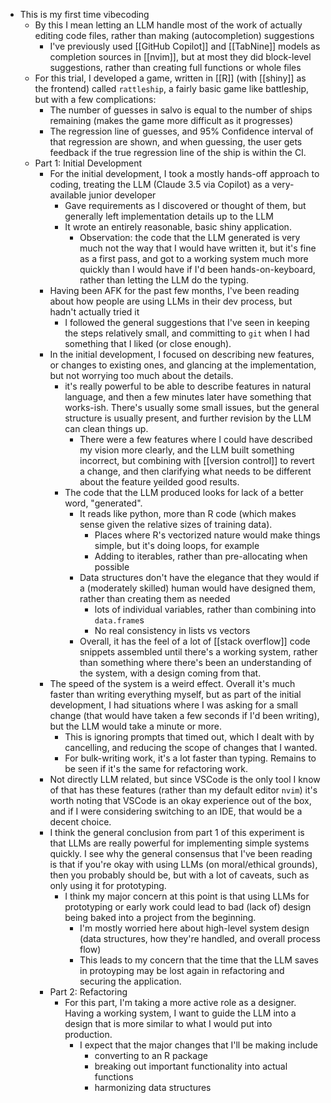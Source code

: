 - This is my first time vibecoding
	- By this I mean letting an LLM handle most of the work of actually editing code files, rather than making (autocompletion) suggestions
		- I've previously used [[GitHub Copilot]] and [[TabNine]] models as completion sources in [[nvim]], but at most they did block-level suggestions, rather than creating full functions or whole files
	- For this trial, I developed a game, written in [[R]] (with [[shiny]] as the frontend) called `rattleship`, a fairly basic game like battleship, but with a few complications:
		- The number of guesses in salvo is equal to the number of ships remaining (makes the game more difficult as it progresses)
		- The regression line of guesses, and 95% Confidence interval of that regression are shown, and when guessing, the user gets feedback if the true regression line of the ship is within the CI.
	- Part 1: Initial Development
		- For the initial development, I took a mostly hands-off approach to coding, treating the LLM (Claude 3.5 via Copilot) as a very-available junior developer
			- Gave requirements as I discovered or thought of them, but generally left implementation details up to the LLM
			- It wrote an entirely reasonable, basic shiny application.
				- Observation: the code that the LLM generated is very much not the way that I would have written it, but it's fine as a first pass, and got to a working system much more quickly than I would have if I'd been hands-on-keyboard, rather than letting the LLM do the typing.
		- Having been AFK for the past few months, I've been reading about how people are using LLMs in their dev process, but hadn't actually tried it
			- I followed the general suggestions that I've seen in keeping the steps relatively small, and committing to `git` when I had something that I liked (or close enough).
		- In the initial development, I focused on describing new features, or changes to existing ones, and glancing at the implementation, but not worrying too much about the details.
			- it's really powerful to be able to describe features in natural language, and then a few minutes later have something that works-ish. There's usually some small issues, but the general structure is usually present, and further revision by the LLM can clean things up.
				- There were a few features where I could have described my vision more clearly, and the LLM built something incorrect, but combining with [[version control]] to revert a change, and then clarifying what needs to be different about the feature yeilded good results.
			- The code that the LLM produced looks for lack of a better word, "generated".
				- It reads like python, more than R code (which makes sense given the relative sizes of training data).
					- Places where R's vectorized nature would make things simple, but it's doing loops, for example
					- Adding to iterables, rather than pre-allocating when possible
				- Data structures don't have the elegance that they would if a (moderately skilled) human would have designed them, rather than creating them as needed
					- lots of individual variables, rather than combining into `data.frame`s
					- No real consistency in lists vs vectors
				- Overall, it has the feel of a lot of [[stack overflow]] code snippets assembled until there's a working system, rather than something where there's been an understanding of the system, with a design coming from that.
		- The speed of the system is a weird effect. Overall it's much faster than writing everything myself, but as part of the initial development, I had situations where I was asking for a small change (that would have taken a few seconds if I'd been writing), but the LLM would take a minute or more.
			- This is ignoring prompts that timed out, which I dealt with by cancelling, and reducing the scope of changes that I wanted.
			- For bulk-writing work, it's a lot faster than typing. Remains to be seen if it's the same for refactoring work.
		- Not directly LLM related, but since VSCode is the only tool I know of that has these features (rather than my default editor `nvim`) it's worth noting that VSCode is an okay experience out of the box, and if I were considering switching to an IDE, that would be a decent choice.
		- I think the general conclusion from part 1 of this experiment is that LLMs are really powerful for implementing simple systems quickly. I see why the general consensus that I've been reading is that if you're okay with using LLMs (on moral/ethical grounds), then you probably should be, but with a lot of caveats, such as only using it for prototyping.
			- I think my major concern at this point is that using LLMs for prototyping or early work could lead to bad (lack of) design being baked into a project from the beginning.
				- I'm mostly worried here about high-level system design (data structures, how they're handled, and overall process flow)
				- This leads to my concern that the time that the LLM saves in protoyping may be lost again in refactoring and securing the application.
		- Part 2: Refactoring
			- For this part, I'm taking a more active role as a designer. Having a working system, I want to guide the LLM into a design that is more similar to what I would put into production.
				- I expect that the major changes that I'll be making include
					- converting to an R package
					- breaking out important functionality into actual functions
					- harmonizing data structures